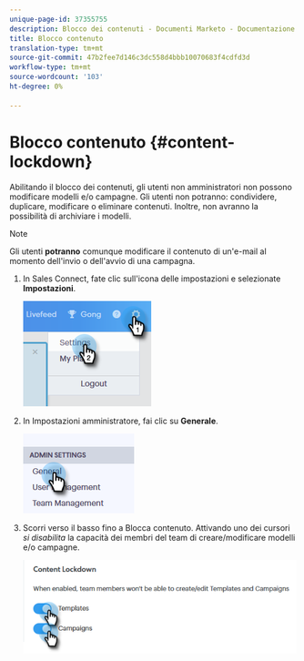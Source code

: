 ```yaml
---
unique-page-id: 37355755
description: Blocco dei contenuti - Documenti Marketo - Documentazione del prodotto
title: Blocco contenuto
translation-type: tm+mt
source-git-commit: 47b2fee7d146c3dc558d4bbb10070683f4cdfd3d
workflow-type: tm+mt
source-wordcount: '103'
ht-degree: 0%

---
```



# Blocco contenuto {#content-lockdown}

Abilitando il blocco dei contenuti, gli utenti non amministratori non possono modificare modelli e/o campagne. Gli utenti non potranno: condividere, duplicare, modificare o eliminare contenuti. Inoltre, non avranno la possibilità di archiviare i modelli.

>[!NOTE]
>
>Gli utenti **potranno** comunque modificare il contenuto di un&#39;e-mail al momento dell&#39;invio o dell&#39;avvio di una campagna.

1. In Sales Connect, fate clic sull&#39;icona delle impostazioni e selezionate **Impostazioni**.

   ![](assets/one-4.png)

1. In Impostazioni amministratore, fai clic su **Generale**.

   ![](assets/two-4.png)

1. Scorri verso il basso fino a Blocca contenuto. Attivando uno dei cursori *si disabilita* la capacità dei membri del team di creare/modificare modelli e/o campagne.

   ![](assets/three-4.png)

